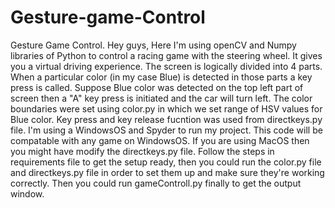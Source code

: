 # Gesture-game-Control
Gesture Game Control.  Hey guys, Here I'm using openCV and Numpy libraries of Python to control a racing game with the steering wheel. It gives you a virtual driving experience.  The screen is logically divided into 4 parts. When a particular color (in my case Blue) is detected in those parts a key press is called. Suppose Blue color was detected on the top left part of screen then a "A" key press is initiated and the car will turn left. The color boundaries were set using color.py in which we set range of HSV values for Blue color. Key press and key release fucntion was used from directkeys.py file.  I'm using a WindowsOS and Spyder to run my project. This code will be compatable with any game on WindowsOS. If you are using MacOS then you might have modify the directkeys.py file.  Follow the steps in requirements file to get the setup ready, then you could run the color.py file and directkeys.py file in order to set them up and make sure they're working correctly. Then you could run gameControll.py finally to get the output window.
